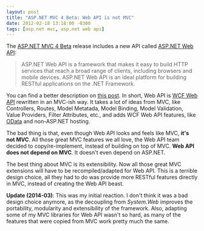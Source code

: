 ```yaml
---
layout: post
title: "ASP.NET MVC 4 Beta: Web API is not MVC"
date: 2012-02-18 13:18:00 -0300
tags: [asp.net mvc, asp.net web api]
---
```


The [ASP.NET MVC 4 Beta][1] release includes a new API called [ASP.NET Web API][2]:

> ASP.NET Web API is a framework that makes it easy to build HTTP services that reach a broad range of clients, including browsers and mobile devices. ASP.NET Web API is an ideal platform for building RESTful applications on the .NET Framework.

You can find a better description on [this post][3]. In short, Web API is [WCF Web API][4] rewritten in an MVC-ish way. It takes a lot of ideas from MVC, like Controllers, Routes, Model Metatada, Model Binding, Model Validation, Value Providers, Filter Attributes, etc., and adds WCF Web API features, like [OData][5] and non-ASP.NET hosting.

The bad thing is that, even though Web API looks and feels like MVC, **it's not MVC**. All those great MVC features we all love, the Web API team decided to copy/re-implement, instead of building on top of MVC. **Web API does not depend on MVC**. It doesn't even depend on ASP.NET.

The best thing about MVC is its extensibility. Now all those great MVC extensions will have to be recompiled/adapted for Web API. This is a terrible design choice, all they had to do was provide more RESTful features directly in MVC, instead of creating the Web API beast.

**Update (2014-03)**: This was my initial reaction. I don't think it was a bad design choice anymore, as the decoupling from *System.Web* improves the portability, modularity and extensibility of the framework. Also, adapting some of my MVC libraries for Web API wasn't so hard, as many of the features that were copied from MVC work pretty much the same.

[1]: http://www.asp.net/mvc/mvc4
[2]: http://www.asp.net/web-api
[3]: http://weblogs.asp.net/jgalloway/archive/2012/02/16/asp-net-4-beta-released.aspx
[4]: http://wcf.codeplex.com/wikipage?title=WCF+HTTP
[5]: http://www.odata.org/